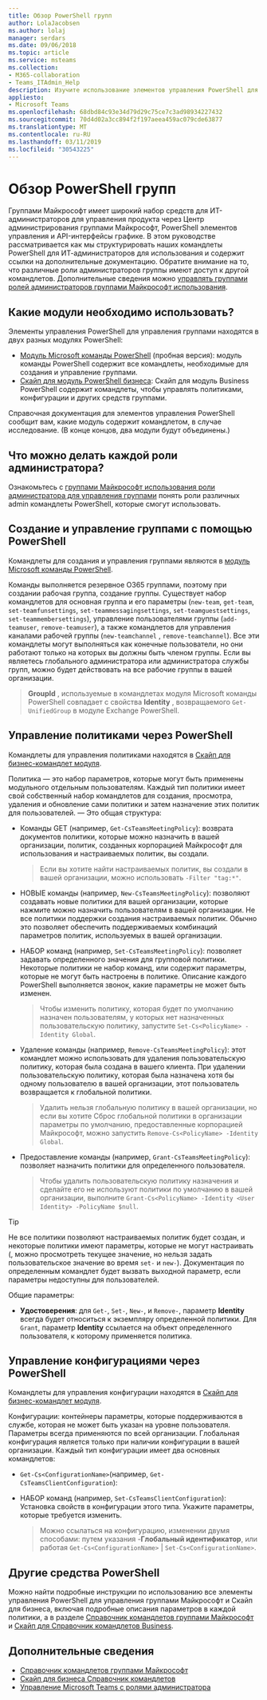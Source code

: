 ```yaml
---
title: Обзор PowerShell групп
author: LolaJacobsen
ms.author: lolaj
manager: serdars
ms.date: 09/06/2018
ms.topic: article
ms.service: msteams
ms.collection:
- M365-collaboration
- Teams_ITAdmin_Help
description: Изучите использование элементов управления PowerShell для управления группами Майкрософт.
appliesto:
- Microsoft Teams
ms.openlocfilehash: 68dbd84c93e34d79d29c75ce7c3ad98934227432
ms.sourcegitcommit: 70d4d02a3cc894f2f197aeea459ac079cde63877
ms.translationtype: MT
ms.contentlocale: ru-RU
ms.lasthandoff: 03/11/2019
ms.locfileid: "30543225"
---
```

# <a name="teams-powershell-overview"></a>Обзор PowerShell групп

Группами Майкрософт имеет широкий набор средств для ИТ-администраторов для управления продукта через Центр администрирования группами Майкрософт, PowerShell элементов управления и API-интерфейсы графике. В этом руководстве рассматривается как мы структурировать наших командлеты PowerShell для ИТ-администраторов для использования и содержит ссылки на дополнительные документацию. Обратите внимание на то, что различные роли администраторов группы имеют доступ к другой командлетов. Дополнительные сведения можно [управлять группами ролей администраторов группами Майкрософт использования](using-admin-roles.md).

## <a name="which-modules-do-you-need-to-use"></a>Какие модули необходимо использовать?

Элементы управления PowerShell для управления группами находятся в двух разных модулях PowerShell: 
- [Модуль Microsoft команды PowerShell](https://www.powershellgallery.com/packages/MicrosoftTeams/0.9.5) (пробная версия): модуль команды PowerShell содержит все командлеты, необходимые для создания и управление группами.  
- [Скайп для модуль PowerShell бизнеса](https://www.microsoft.com/en-us/download/details.aspx?id=39366): Скайп для модуль Business PowerShell содержит командлеты, чтобы управлять политиками, конфигурации и других средств группами. 

Справочная документация для элементов управления PowerShell сообщит вам, какие модуль содержит командлетом, в случае исследование. (В конце концов, два модули будут объединены.)

## <a name="what-can-each-admin-role-do"></a>Что можно делать каждой роли администратора?

Ознакомьтесь с [группами Майкрософт использования роли администратора для управления группами](using-admin-roles.md) понять роли различных admin командлеты PowerShell, которые смогут использовать.

## <a name="creating-and-managing-teams-via-powershell"></a>Создание и управление группами с помощью PowerShell

Командлеты для создания и управления группами являются в [модуль Microsoft команды PowerShell](https://www.powershellgallery.com/packages/MicrosoftTeams/0.9.3). 

Команды выполняется резервное O365 группами, поэтому при создании рабочая группа, создание группы. Существует набор командлетов для основная группа и его параметры (``new-team``, ``get-team``, ``set-teamfunsettings``, ``set-teammessagingsettings``, ``set-teamguestsettings``, ``set-teammembersettings``), управление пользователями группы (``add-teamuser``, ``remove-teamuser``), а также командлетов для управления каналами рабочей группы (``new-teamchannel`` , ``remove-teamchannel``). Все эти командлеты могут выполняться как конечные пользователи, но они работают только на которых вы должны быть членом группы. Если вы являетесь глобального администратора или администратора службы групп, можно будет действовать на все рабочие группы в вашей организации.

> **GroupId** , используемые в командлетах модуля Microsoft команды PowerShell совпадает с свойства **Identity** , возвращаемого ``Get-UnifiedGroup`` в модуле Exchange PowerShell.

## <a name="managing-policies-via-powershell"></a>Управление политиками через PowerShell

Командлеты для управления политиками находятся в [Скайп для бизнес-командлет модуля](https://www.microsoft.com/en-us/download/details.aspx?id=39366).

Политика — это набор параметров, которые могут быть применены модульного отдельным пользователям. Каждый тип политики имеет свой собственный набор командлетов для создания, просмотра, удаления и обновление сами политики и затем назначение этих политик для пользователей. — Это общая структура:

- Команды GET (например, ``Get-CsTeamsMeetingPolicy``): возврата документов политики, которые можно назначить в вашей организации, политик, созданных корпорацией Майкрософт для использования и настраиваемых политик, вы создали.
   > Если вы хотите найти настраиваемых политик, вы создали в вашей организации, можно использовать ``-Filter "tag:*"``.

- НОВЫЕ команды (например, ``New-CsTeamsMeetingPolicy``): позволяют создавать новые политики для вашей организации, которые нажмите можно назначить пользователям в вашей организации. Не все политики поддержки создания настраиваемых политик. Обычно это позволяет обеспечить поддерживаемых комбинаций параметров политик, используемых в вашей организации.

- НАБОР команд (например, ``Set-CsTeamsMeetingPolicy``): позволяет задавать определенного значения для групповой политики. Некоторые политики не набор команд, или содержит параметры, которые не могут быть настроены в политике. Описание каждого PowerShell выполняется звонок, какие параметры не может быть изменен. 
   > Чтобы изменить политику, которая будет по умолчанию назначен пользователям, у которых нет назначенных пользовательскую политику, запустите ``Set-Cs<PolicyName> -Identity Global``.

- Удаление команды (например, ``Remove-CsTeamsMeetingPolicy``): этот командлет можно использовать для удаления пользовательскую политику, которая была создана в вашего клиента. При удалении пользовательскую политику, которая была назначена хотя бы одному пользователю в вашей организации, этот пользователь возвращается к глобальной политики.
   > Удалить нельзя глобальную политику в вашей организации, но если вы хотите Сброс глобальной политики в организации параметры по умолчанию, предоставленные корпорацией Майкрософт, можно запустить ``Remove-Cs<PolicyName> -Identity Global``.

- Предоставление команды (например, ``Grant-CsTeamsMeetingPolicy``): позволяет назначить политики для определенного пользователя.
   > Чтобы удалить пользовательскую политику назначения и сделайте его не используют политики по умолчанию в вашей организации, выполните ``Grant-Cs<PolicyName> -Identity <User Identity> -PolicyName $null``.

> [!TIP]
> Не все политики позволяют настраиваемых политик будет создан, и некоторые политики имеют параметры, которые не могут настраивать (, можно просмотреть текущее значение, но нельзя задать пользовательское значение во время ``set-`` и ``new-``). Документация по определенным командлет будет вызвать выходной параметр, если параметры недоступны для пользователей.

Общие параметры:

- **Удостоверения**: для ``Get-``, ``Set-``, ``New-``, и ``Remove-``, параметр **Identity** всегда будет относиться к экземпляру определенной политики. Для ``Grant``, параметр **Identity** ссылается на объект определенного пользователя, к которому применяется политика.

<!--more info here?-->

## <a name="managing-configurations-via-powershell"></a>Управление конфигурациями через PowerShell

Командлеты для управления конфигурации находятся в [Скайп для бизнес-командлет модуля](https://www.microsoft.com/en-us/download/details.aspx?id=39366).

Конфигурации: контейнеры параметры, которые поддерживаются в службе, которая не может быть указан на уровне пользователя. Параметры всегда применяются по всей организации. Глобальная конфигурация является только при наличии конфигурации в вашей организации. Каждый тип конфигурации имеет два основных командлетов:

- ``Get-Cs<ConfigurationName>``(например, ``Get-CsTeamsClientConfiguration``): 

- НАБОР команд (например, ``Set-CsTeamsClientConfiguration``): Установка свойств в конфигурации этого типа. Укажите параметры, которые требуется изменить.
   > Можно ссылаться на конфигурацию, изменении двумя способами: путем указания -**Глобальный идентификатор**, или работая ``Get-Cs<ConfigurationName>``  |  ``Set-Cs<ConfigurationName>``.

## <a name="other-powershell-tools"></a>Другие средства PowerShell

Можно найти подробные инструкции по использованию все элементы управления PowerShell для управления группами Майкрософт и Скайп для бизнеса, включая подробные описания параметров в каждой политики, а в разделе [Справочник командлетов группами Майкрософт](https://docs.microsoft.com/powershell/teams/?view=teams-ps) и [Скайп для Справочник командлетов Business](https://docs.microsoft.com/powershell/skype/intro?view=skype-ps).

## <a name="learn-more"></a>Дополнительные сведения

- [Справочник командлетов группами Майкрософт](https://docs.microsoft.com/powershell/teams/?view=teams-ps)
- [Скайп для бизнеса Справочник командлетов](https://docs.microsoft.com/powershell/skype/intro?view=skype-ps)
- [Управление Microsoft Teams с ролями администратора](using-admin-roles.md)
